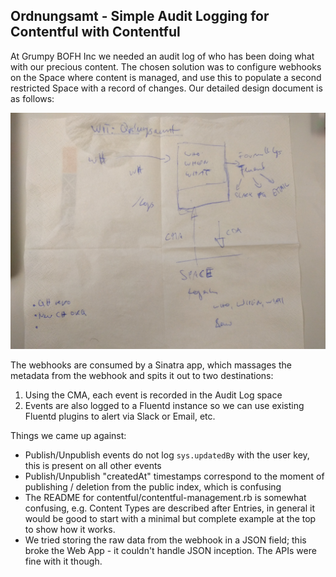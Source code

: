Ordnungsamt - Simple Audit Logging for Contentful with Contentful
-----------------------------------------------------------------

At Grumpy BOFH Inc we needed an audit log of who has been doing what with our precious content. The chosen solution was to configure webhooks on the Space where content is managed, and use this to populate a second restricted Space with a record of changes. Our detailed design document is as follows:

![](napkin.jpg)

The webhooks are consumed by a Sinatra app, which massages the metadata from the webhook and spits it out to two destinations:

1. Using the CMA, each event is recorded in the Audit Log space
1. Events are also logged to a Fluentd instance so we can use existing Fluentd plugins to alert via Slack or Email, etc.

Things we came up against:

* Publish/Unpublish events do not log `sys.updatedBy` with the user key, this is present on all other events
* Publish/Unpublish "createdAt" timestamps correspond to the moment of publishing / deletion from the public index, which is confusing
* The README for contentful/contentful-management.rb is somewhat confusing, e.g. Content Types are described after Entries, in general it would be good to start with a minimal but complete example at the top to show how it works.
* We tried storing the raw data from the webhook in a JSON field; this broke the Web App - it couldn't handle JSON inception. The APIs were fine with it though.
